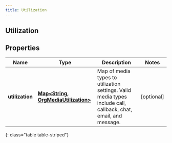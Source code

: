```yaml
---
title: Utilization
---
```

## Utilization


## Properties

| Name | Type | Description | Notes |
| ------------ | ------------- | ------------- | ------------- |
| **utilization** | <!----><!---->[**Map&lt;String, OrgMediaUtilization&gt;**](OrgMediaUtilization.html)<!----> | Map of media types to utilization settings.  Valid media types include call, callback, chat, email, and message. |  [optional] |
{: class="table table-striped"}



